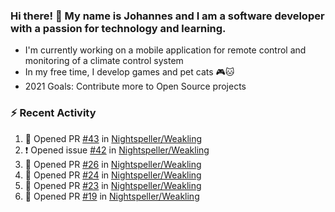 ### Hi there! 👋 My name is Johannes and I am a software developer with a passion for technology and learning.   
- I'm currently working on a mobile application for remote control and monitoring of a climate control system
- In my free time, I develop games and pet cats 🎮🐱
- 2021 Goals: Contribute more to Open Source projects

### :zap: Recent Activity
<!--START_SECTION:activity-->
1. 💪 Opened PR [#43](https://github.com/Nightspeller/Weakling/pull/43) in [Nightspeller/Weakling](https://github.com/Nightspeller/Weakling)
2. ❗️ Opened issue [#42](https://github.com/Nightspeller/Weakling/issues/42) in [Nightspeller/Weakling](https://github.com/Nightspeller/Weakling)
3. 💪 Opened PR [#26](https://github.com/Nightspeller/Weakling/pull/26) in [Nightspeller/Weakling](https://github.com/Nightspeller/Weakling)
4. 💪 Opened PR [#24](https://github.com/Nightspeller/Weakling/pull/24) in [Nightspeller/Weakling](https://github.com/Nightspeller/Weakling)
5. 💪 Opened PR [#23](https://github.com/Nightspeller/Weakling/pull/23) in [Nightspeller/Weakling](https://github.com/Nightspeller/Weakling)
6. 💪 Opened PR [#19](https://github.com/Nightspeller/Weakling/pull/19) in [Nightspeller/Weakling](https://github.com/Nightspeller/Weakling)
<!--END_SECTION:activity-->
